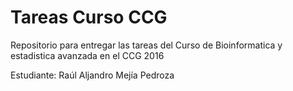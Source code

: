 
# Tareas Curso CCG

Repositorio para entregar las tareas del Curso de Bioinformatica y estadistica avanzada en el CCG 2016

Estudiante: Raúl Aljandro Mejía Pedroza
